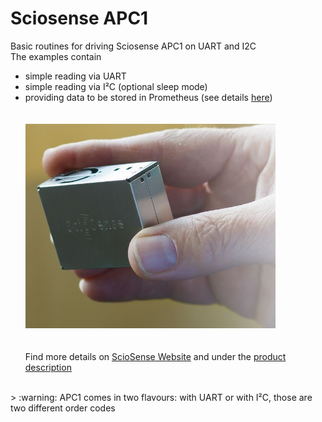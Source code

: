 # Sciosense APC1
Basic routines for driving Sciosense APC1 on UART and I2C<br>
The examples contain<br>
- simple reading via UART
- simple reading via I²C (optional sleep mode)
- providing data to be stored in Prometheus (see details [here](https://github.com/highonvoltageen/Sciosense-APC1-ESP32/tree/main))
 <br><br>
 <br><img src="./pic/Close-up-APC1-in-hand.jpg"  width="400 " height="327"><br><be>
<br><br>
Find more details on [ScioSense Website](https://www.sciosense.com) and under the [product description](https://www.sciosense.com/apc1-air-quality-combo-sensor/)
<br>
> :warning:  APC1 comes in two flavours: with UART or with I²C, those are two different order codes

